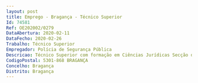 ```yaml
--- 
layout: post
title: Emprego - Bragança - Técnico Superior
Id: 74581
Ref: OE202002/0279
DataAbertura: 2020-02-11
DataFecho: 2020-02-26
Trabalho: Técnico Superior
Empregador: Polícia de Segurança Pública
Descricao: Técnico Superior com formação em Ciências Jurídicas Secção de serviços, com o respetivo chefe, à qual compete a) Apoiar tecnicamente toda a atividade de fiscalização relativa à segurança privada de acordo com as diretivas e prioridades definidas superiormente b) Analisar e encaminhar informações relativas à atividade de segurança privada c) Coordenar a atividade de fiscalização de segurança privada d) Reunir elementos estatísticos a nível de segurança privada e) Instruir e realizar diligências em sede de processos de contraordenação de segurança privada f) Identificar necessidades de formação.g) Manter ligação técnica com o Departamento de Segurança Privada da DNPSP.
CodigoPostal: 5301-868 BRAGANÇA
Concelho: Bragança
Distrito: Bragança
--- 
```

